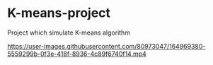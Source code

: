 # K-means-project
Project which simulate K-means algorithm


https://user-images.githubusercontent.com/80973047/164969380-5559299b-0f3e-418f-8936-4c89f6740f14.mp4

